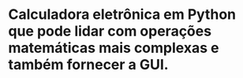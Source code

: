  # Calculadora eletrônica em Python que pode lidar com operações matemáticas mais complexas e também fornecer a GUI.
 
 
